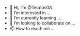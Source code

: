 - 👋 Hi, I’m @TecnosGA
- 👀 I’m interested in ...
- 🌱 I’m currently learning ...
- 💞️ I’m looking to collaborate on ...
- 📫 How to reach me ...

<!---
TecnosGA/TecnosGA is a ✨ special ✨ repository because its `README.md` (this file) appears on your GitHub profile.
You can click the Preview link to take a look at your changes.
--->
